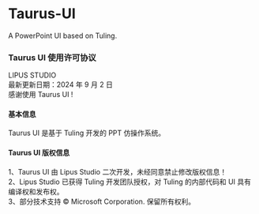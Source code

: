 # Taurus-UI
A PowerPoint UI based on Tuling.

### Taurus UI 使用许可协议
LIPUS STUDIO <br/>
最新更新日期：2024 年 9 月 2 日 <br/>
感谢使用 Taurus UI ! <br/>

#### 基本信息
Taurus UI 是基于 Tuling 开发的 PPT 仿操作系统。

#### Taurus UI 版权信息
1、Taurus UI 由 Lipus Studio 二次开发，未经同意禁止修改版权信息！<br/>
2、Lipus Studio 已获得 Tuling 开发团队授权，对 Tuling 的内部代码和 UI 具有编译权和发布权。<br/>
3、部分技术支持 ©  Microsoft Corporation. 保留所有权利。<br/>
